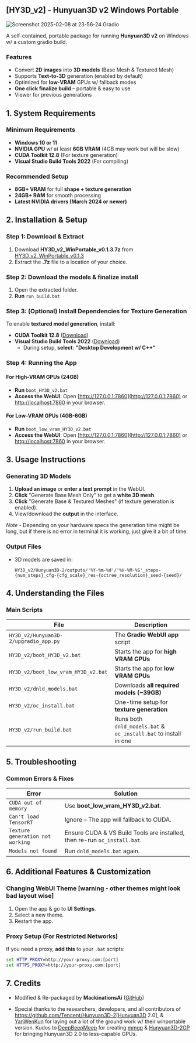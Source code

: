## [HY3D_v2] - Hunyuan3D v2 Windows Portable

![Screenshot 2025-02-08 at 23-56-24 Gradio](https://github.com/user-attachments/assets/e9d214d6-ea31-4d82-a287-8a0dc97240b8)

A self-contained, portable package for running **Hunyuan3D v2** on Windows w/ a custom gradio build.

### Features
- Convert **2D images** into **3D models** (Base Mesh & Textured Mesh)
- Supports **Text-to-3D** generation (enabled by default)
- Optimized for **low-VRAM** GPUs w/ fallback modes
- **One click finalize build** – portable & easy to use
- Viewer for previous generations

## 1. System Requirements
### Minimum Requirements
- **Windows 10 or 11**
- **NVIDIA GPU** w/ at least **6GB VRAM** (4GB may work but will be slow)
- **CUDA Toolkit 12.8** (For texture generation)
- **Visual Studio Build Tools 2022** (For compiling)

### Recommended Setup
- **8GB+ VRAM** for full **shape + texture generation**
- **24GB+ RAM** for smooth processing
- **Latest NVIDIA drivers (March 2024 or newer)**

## 2. Installation & Setup

### Step 1: Download & Extract
1. Download **HY3D_v2_WinPortable_v0.1.3.7z** from [HY3D_v2_WinPortable_v0.1.3](https://github.com/MackinationsAi/HY3D_v2_WinPortable/releases/tag/HY3D_v2_WinPortable_v0.1.3)
2. Extract the **.7z** file to a location of your choice.

### Step 2: Download the models & finalize install
1. Open the extracted folder.
2. **Run** `run_build.bat`

### Step 3: (Optional) Install Dependencies for Texture Generation
To enable **textured model generation**, install:
- **CUDA Toolkit 12.8** ([Download](https://developer.nvidia.com/cuda-downloads))
- **Visual Studio Build Tools 2022** ([Download](https://aka.ms/vs/17/release/vs_BuildTools.exe))
  - During setup, **select**: **"Desktop Development w/ C++"**

### Step 4: Running the App
#### For High-VRAM GPUs (24GB)
- **Run** `boot_HY3D_v2.bat`
- **Access the WebUI**: Open [http://127.0.0.1:7860](http://127.0.0.1:7860) or [http://localhost:7860](http://localhost:7860) in your browser.

#### For Low-VRAM GPUs (4GB-6GB)
- **Run** `boot_low_vram_HY3D_v2.bat`
- **Access the WebUI**: Open [http://127.0.0.1:7860](http://127.0.0.1:7860) or [http://localhost:7860](http://localhost:7860) in your browser.

## 3. Usage Instructions
### Generating 3D Models
1. **Upload an image** or **enter a text prompt** in the WebUI.
2. **Click** "Generate Base Mesh Only" to get a **white 3D mesh**.
3. **Click** "Generate Base & Textured Meshes" (if texture generation is enabled).
4. View/download the **output** in the interface.

*Note* - Depending on your hardware specs the generation time might be long, but if there is no error in terminal it is working, just give it a bit of time.

### Output Files
- 3D models are saved in:  
  ```
  HY3D_v2/Hunyuan3D-2/outputs/'%Y-%m-%d'/'%H-%M-%S'_steps-{num_steps}_cfg-{cfg_scale}_res-{octree_resolution}_seed-{seed}/
  ```

## 4. Understanding the Files
### Main Scripts
| File | Description |
|------|------------|
| `HY3D_v2/Hunyuan3D-2/upgradio_app.py` | The **Gradio WebUI app** script |
| `HY3D_v2/boot_HY3D_v2.bat` | Starts the app for **high VRAM GPUs** |
| `HY3D_v2/boot_low_vram_HY3D_v2.bat` | Starts the app for **low VRAM GPUs** |
| `HY3D_v2/dnld_models.bat` | Downloads **all required models (~39GB)** |
| `HY3D_v2/oc_install.bat` | One-time setup for **texture generation** |
| `HY3D_v2/run_build.bat` | Runs both  `dnld_models.bat` & `oc_install.bat` to install in one |

## 5. Troubleshooting
### Common Errors & Fixes
| Error | Solution |
|-------|----------|
| `CUDA out of memory` | Use **boot_low_vram_HY3D_v2.bat**. |
| `Can't load TensorRT` | Ignore – The app will fallback to CUDA. |
| `Texture generation not working` | Ensure CUDA & VS Build Tools are installed, then re-run `oc_install.bat`. |
| `Models not found` | Run `dnld_models.bat` again. |

## 6. Additional Features & Customization
### Changing WebUI Theme [warning - other themes might look bad layout wise]
1. Open the app & go to **UI Settings**.
2. Select a new theme.
3. Restart the app.

### Proxy Setup (For Restricted Networks)
If you need a proxy, **add this** to your `.bat` scripts:
```bat
set HTTP_PROXY=http://your-proxy.com:[port]
set HTTPS_PROXY=http://your-proxy.com:[port]
```

## 7. Credits
* Modified & Re-packaged by **MackinationsAi** ([GitHub](https://github.com/MackinationsAi))
  
* Special thanks to the researchers, developers, and all contributors of
https://github.com/Tencent/Hunyuan3D-2[Hunyuan3D 2.0], & [YanWenKun](https://github.com/YanWenKun) for laying out a lot of the ground work w/ their winportable version. Kudos to [DeepBeepMeep](https://github.com/deepbeepmeep) for creating [mmgp](https://github.com/deepbeepmeep/mmgp) & [Hunyuan3D-2GP](https://github.com/deepbeepmeep/Hunyuan3D-2GP) for bringing Hunyuan3D 2.0 to less-capable GPUs.
